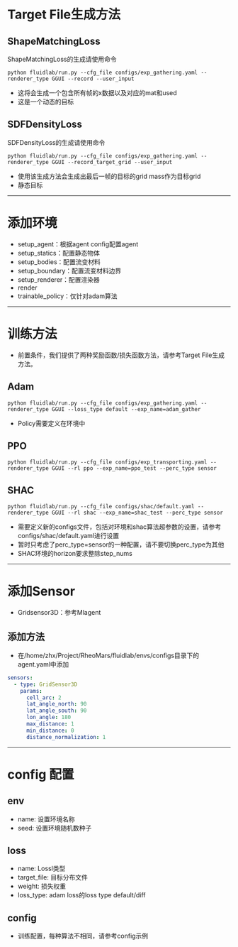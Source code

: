 # Target File生成方法
## ShapeMatchingLoss
ShapeMatchingLoss的生成请使用命令
```shell
python fluidlab/run.py --cfg_file configs/exp_gathering.yaml --renderer_type GGUI --record --user_input
```
- 这将会生成一个包含所有帧的x数据以及对应的mat和used
- 这是一个动态的目标

## SDFDensityLoss
SDFDensityLoss的生成请使用命令
```shell
python fluidlab/run.py --cfg_file configs/exp_gathering.yaml --renderer_type GGUI --record_target_grid --user_input
```
- 使用该生成方法会生成出最后一帧的目标的grid mass作为目标grid
- 静态目标
---
# 添加环境
- setup_agent：根据agent config配置agent
- setup_statics：配置静态物体
- setup_bodies：配置流变材料
- setup_boundary：配置流变材料边界
- setup_renderer：配置渲染器
- render
- trainable_policy：仅针对adam算法
---
# 训练方法

- 前置条件，我们提供了两种奖励函数/损失函数方法，请参考Target File生成方法。
## Adam
```shell
python fluidlab/run.py --cfg_file configs/exp_gathering.yaml --renderer_type GGUI --loss_type default --exp_name=adam_gather
```
- Policy需要定义在环境中
## PPO
```shell
python fluidlab/run.py --cfg_file configs/exp_transporting.yaml --renderer_type GGUI --rl ppo --exp_name=ppo_test --perc_type sensor
```
## SHAC
```shell
python fluidlab/run.py --cfg_file configs/shac/default.yaml --renderer_type GGUI --rl shac --exp_name=shac_test --perc_type sensor
```
- 需要定义新的configs文件，包括对环境和shac算法超参数的设置，请参考configs/shac/default.yaml进行设置
- 暂时只考虑了perc_type=sensor的一种配置，请不要切换perc_type为其他
- SHAC环境的horizon要求整除step_nums
---
# 添加Sensor
- Gridsensor3D：参考Mlagent
## 添加方法
- 在/home/zhx/Project/RheoMars/fluidlab/envs/configs目录下的agent.yaml中添加
```yaml
sensors:
  - type: GridSensor3D
    params:
      cell_arc: 2
      lat_angle_north: 90
      lat_angle_south: 90
      lon_angle: 180
      max_distance: 1
      min_distance: 0
      distance_normalization: 1
```
---

# config 配置
## env
- name: 设置环境名称
- seed: 设置环境随机数种子

## loss
- name: Lossl类型
- target_file: 目标分布文件
- weight: 损失权重
- loss_type: adam loss的loss type default/diff

## config
- 训练配置，每种算法不相同，请参考config示例

# 

